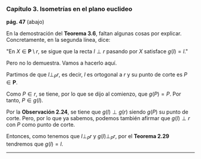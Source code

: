 


### Capítulo 3. Isometrías en el plano euclideo

**pág. 47** (abajo)

En la demostración del **Teorema 3.6**, faltan algunas cosas por explicar.
Concretamente, en la segunda línea, dice:

"En $X \in \mathbf{P} \setminus r$, se sigue que la recta $l \perp r$
pasando por $X$ satisface $g(l) = l$."

Pero no lo demuestra. Vamos a hacerlo aquí.

Partimos de que $l \perp_P r$, es decir, $l$ es ortogonal a $r$ y su punto
de corte es $P \in \mathbf{P}$.

Como $P \in r$, se tiene, por lo que se dijo al comienzo, que $g(P) = P$.
Por tanto, $P \in g(l)$.

Por la **Observación 2.24**, se tiene que $g(l) \perp g(r)$ siendo $g(P)$ su
punto de corte. Pero, por lo que ya sabemos, podemos también afirmar que
$g(l) \perp r$ con $P$ como punto de corte.

Entonces, como tenemos que $l \perp_P r$ y $g(l) \perp_P r$, por el
**Teorema 2.29** tendremos que $g(l) = l$.

---















